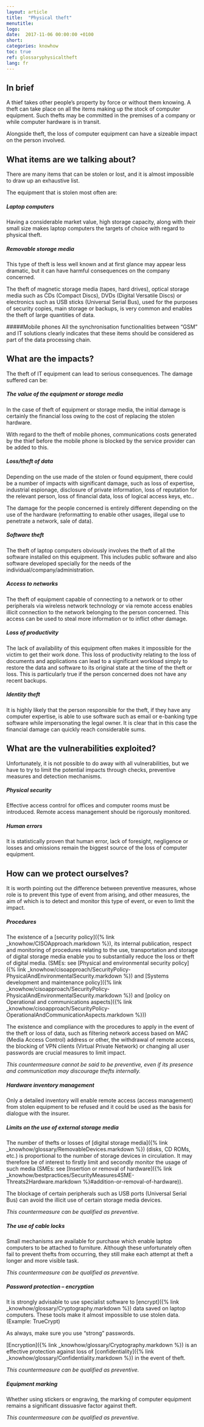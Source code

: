 ```yaml
---
layout: article
title:  "Physical theft"
menutitle:
logo:
date:  2017-11-06 00:00:00 +0100
short:
categories: knowhow
toc: true
ref: glossaryphysicaltheft
lang: fr
---
```


## In brief
A thief takes other people’s property by force or without them knowing. A theft can take place on all the items making up the stock of computer equipment. Such thefts may be committed in the premises of a company or while computer hardware is in transit.

Alongside theft, the loss of computer equipment can have a sizeable impact on the person involved.

## What items are we talking about?
There are many items that can be stolen or lost, and it is almost impossible to draw up an exhaustive list.

The equipment that is stolen most often are:

##### Laptop computers
Having a considerable market value, high storage capacity, along with their small size makes laptop computers the targets of choice with regard to physical theft.

##### Removable storage media
This type of theft is less well known and at first glance may appear less dramatic, but it can have harmful consequences on the company concerned.

The theft of magnetic storage media (tapes, hard drives), optical storage media such as CDs (Compact Discs), DVDs (Digital Versatile Discs) or electronics such as USB sticks (Universal Serial Bus), used for the purposes of security copies, main storage or backups, is very common and enables the theft of large quantities of data.

#####Mobile phones
All the synchronisation functionalities between “GSM” and IT solutions clearly indicates that these items should be considered as part of the data processing chain.

## What are the impacts?
The theft of IT equipment can lead to serious consequences. The damage suffered can be:

##### The value of the equipment or storage media

In the case of theft of equipment or storage media, the initial damage is certainly the financial loss owing to the cost of replacing the stolen hardware.

With regard to the theft of mobile phones, communications costs generated by the thief before the mobile phone is blocked by the service provider can be added to this.

##### Loss/theft of data
Depending on the use made of the stolen or found equipment, there could be a number of impacts with significant damage, such as loss of expertise, industrial espionage, disclosure of private information, loss of reputation for the relevant person, loss of financial data, loss of logical access keys, etc..

The damage for the people concerned is entirely different depending on the use of the hardware (reformatting to enable other usages, illegal use to penetrate a network, sale of data).

##### Software theft
The theft of laptop computers obviously involves the theft of all the software installed on this equipment. This includes public software and also software developed specially for the needs of the individual/company/administration.

##### Access to networks
The theft of equipment capable of connecting to a network or to other peripherals via wireless network technology or via remote access enables illicit connection to the network belonging to the person concerned. This access can be used to steal more information or to inflict other damage.

##### Loss of productivity
The lack of availability of this equipment often makes it impossible for the victim to get their work done. This loss of productivity relating to the loss of documents and applications can lead to a significant workload simply to restore the data and software to its original state at the time of the theft or loss. This is particularly true if the person concerned does not have any recent backups.

##### Identity theft
It is highly likely that the person responsible for the theft, if they have any computer expertise, is able to use software such as email or e-banking type software while impersonating the legal owner. It is clear that in this case the financial damage can quickly reach considerable sums.

## What are the vulnerabilities exploited?
Unfortunately, it is not possible to do away with all vulnerabilities, but we have to try to limit the potential impacts through checks, preventive measures and detection mechanisms.

##### Physical security
Effective access control for offices and computer rooms must be introduced. Remote access management should be rigorously monitored.

##### Human errors
It is statistically proven that human error, lack of foresight, negligence or losses and omissions remain the biggest source of the loss of computer equipment.

## How can we protect ourselves?
It is worth pointing out the difference between preventive measures, whose role is to prevent this type of event from arising, and other measures, the aim of which is to detect and monitor this type of event, or even to limit the impact.

##### Procedures
The existence of a [security policy]({% link _knowhow/CISOApproach.markdown %}), its internal publication, respect and monitoring of procedures relating to the use, transportation and storage of digital storage media enable you to substantially reduce the loss or theft of digital media. (SMEs: see [Physical and environmental security policy]({% link _knowhow/cisoapproach/SecurityPolicy-PhysicalAndEnvironmentalSecurity.markdown %}) and [Systems development and maintenance policy]({% link _knowhow/cisoapproach/SecurityPolicy-PhysicalAndEnvironmentalSecurity.markdown %}) and [policy on Operational and communications aspects]({% link _knowhow/cisoapproach/SecurityPolicy-OperationalAndCommunicationAspects.markdown %}))

The existence and compliance with the procedures to apply in the event of the theft or loss of data, such as filtering network access based on MAC (Media Access Control) address or other, the withdrawal of remote access, the blocking of VPN clients (Virtual Private Network) or changing all user passwords are crucial measures to limit impact.

*This countermeasure cannot be said to be preventive, even if its presence and communication may discourage thefts internally.*

##### Hardware inventory management
Only a detailed inventory will enable remote access (access management) from stolen equipment to be refused and it could be used as the basis for dialogue with the insurer.

##### Limits on the use of external storage media
The number of thefts or losses of [digital storage media]({% link _knowhow/glossary/RemovableDevices.markdown %}) (disks, CD ROMs, etc.) is proportional to the number of storage devices in circulation. It may therefore be of interest to firstly limit and secondly monitor the usage of such media (SMEs: see [Insertion or removal of hardware]({% link _knowhow/bestpractices/SecurityMeasures4SME-Threats2Hardware.markdown %}#addition-or-removal-of-hardware)).

The blockage of certain peripherals such as USB ports (Universal Serial Bus) can avoid the illicit use of certain storage media devices.

*This countermeasure can be qualified as preventive.*

##### The use of cable locks
Small mechanisms are available for purchase which enable laptop computers to be attached to furniture. Although these unfortunately often fail to prevent thefts from occurring, they still make each attempt at theft a longer and more visible task.

*This countermeasure can be qualified as preventive.*

##### Password protection – encryption
It is strongly advisable to use specialist software to [encrypt]({% link _knowhow/glossary/Cryptography.markdown %}) data saved on laptop computers. These tools make it almost impossible to use stolen data. (Example: TrueCrypt)

As always, make sure you use “strong” passwords.

[Encryption]({% link _knowhow/glossary/Cryptography.markdown %}) is an effective protection against loss of [confidentiality]({% link _knowhow/glossary/Confidentiality.markdown %}) in the event of theft.

*This countermeasure can be qualified as preventive.*

##### Equipment marking
Whether using stickers or engraving, the marking of computer equipment remains a significant dissuasive factor against theft.

*This countermeasure can be qualified as preventive.*
